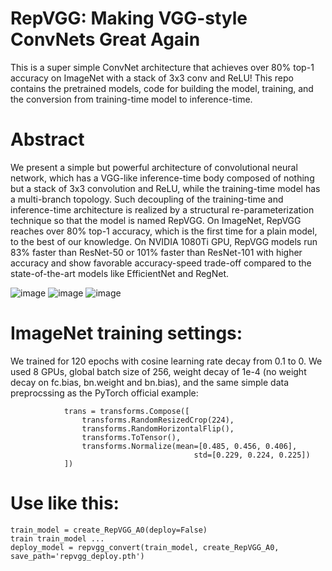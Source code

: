 # RepVGG: Making VGG-style ConvNets Great Again

This is a super simple ConvNet architecture that achieves over 80% top-1 accuracy on ImageNet with a stack of 3x3 conv and ReLU! This repo contains the pretrained models, code for building the model, training, and the conversion from training-time model to inference-time.


# Abstract

We present a simple but powerful architecture of convolutional neural network, which has a VGG-like inference-time body composed of nothing but a stack of 3x3 convolution and ReLU, while the training-time model has a multi-branch topology. Such decoupling of the training-time and inference-time architecture is realized by a structural re-parameterization technique so that the model is named RepVGG. On ImageNet, RepVGG reaches over 80\% top-1 accuracy, which is the first time for a plain model, to the best of our knowledge. On NVIDIA 1080Ti GPU, RepVGG models run 83% faster than ResNet-50 or 101% faster than ResNet-101 with higher accuracy and show favorable accuracy-speed trade-off compared to the state-of-the-art models like EfficientNet and RegNet.

![image](https://github.com/DingXiaoH/RepVGG/blob/main/arch.PNG)
![image](https://github.com/DingXiaoH/RepVGG/blob/main/speed_acc.PNG)
![image](https://github.com/DingXiaoH/RepVGG/blob/main/table.PNG)


# ImageNet training settings:

We trained for 120 epochs with cosine learning rate decay from 0.1 to 0. We used 8 GPUs, global batch size of 256, weight decay of 1e-4 (no weight decay on fc.bias, bn.weight and bn.bias), and the same simple data preprocssing as the PyTorch official example:
```
            trans = transforms.Compose([
                transforms.RandomResizedCrop(224),
                transforms.RandomHorizontalFlip(),
                transforms.ToTensor(),
                transforms.Normalize(mean=[0.485, 0.456, 0.406],
                                         std=[0.229, 0.224, 0.225])
            ])
```
            

# Use like this:
```
train_model = create_RepVGG_A0(deploy=False)
train train_model ...
deploy_model = repvgg_convert(train_model, create_RepVGG_A0, save_path='repvgg_deploy.pth')
```
